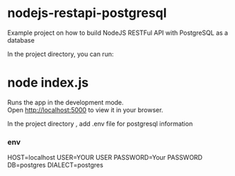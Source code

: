 # nodejs-restapi-postgresql
Example project on how to build NodeJS RESTFul API with PostgreSQL as a database


In the project directory, you can run:
# node index.js
Runs the app in the development mode.\
Open [http://localhost:5000](http://localhost:5000) to view it in your browser.

In the project directory , add .env file for postgresql information
### env
HOST=localhost
USER=YOUR USER
PASSWORD=Your PASSWORD
DB=postgres
DIALECT=postgres